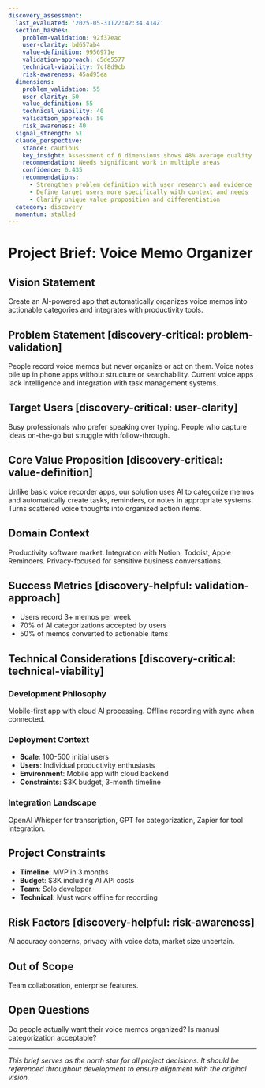 ```yaml
---
discovery_assessment:
  last_evaluated: '2025-05-31T22:42:34.414Z'
  section_hashes:
    problem-validation: 92f37eac
    user-clarity: bd657ab4
    value-definition: 9956971e
    validation-approach: c5de5577
    technical-viability: 7cf8d9cb
    risk-awareness: 45ad95ea
  dimensions:
    problem_validation: 55
    user_clarity: 50
    value_definition: 55
    technical_viability: 40
    validation_approach: 50
    risk_awareness: 40
  signal_strength: 51
  claude_perspective:
    stance: cautious
    key_insight: Assessment of 6 dimensions shows 48% average quality
    recommendation: Needs significant work in multiple areas
    confidence: 0.435
    recommendations:
      - Strengthen problem definition with user research and evidence
      - Define target users more specifically with context and needs
      - Clarify unique value proposition and differentiation
  category: discovery
  momentum: stalled
---
```

# Project Brief: Voice Memo Organizer

## Vision Statement
Create an AI-powered app that automatically organizes voice memos into actionable categories and integrates with productivity tools.

## Problem Statement [discovery-critical: problem-validation]
People record voice memos but never organize or act on them. Voice notes pile up in phone apps without structure or searchability. Current voice apps lack intelligence and integration with task management systems.

## Target Users [discovery-critical: user-clarity]
Busy professionals who prefer speaking over typing. People who capture ideas on-the-go but struggle with follow-through.

## Core Value Proposition [discovery-critical: value-definition]
Unlike basic voice recorder apps, our solution uses AI to categorize memos and automatically create tasks, reminders, or notes in appropriate systems. Turns scattered voice thoughts into organized action items.

## Domain Context
Productivity software market. Integration with Notion, Todoist, Apple Reminders. Privacy-focused for sensitive business conversations.

## Success Metrics [discovery-helpful: validation-approach]
- Users record 3+ memos per week
- 70% of AI categorizations accepted by users
- 50% of memos converted to actionable items

## Technical Considerations [discovery-critical: technical-viability]

### Development Philosophy
Mobile-first app with cloud AI processing. Offline recording with sync when connected.

### Deployment Context
- **Scale**: 100-500 initial users
- **Users**: Individual productivity enthusiasts
- **Environment**: Mobile app with cloud backend
- **Constraints**: $3K budget, 3-month timeline

### Integration Landscape
OpenAI Whisper for transcription, GPT for categorization, Zapier for tool integration.

## Project Constraints
- **Timeline**: MVP in 3 months
- **Budget**: $3K including AI API costs
- **Team**: Solo developer
- **Technical**: Must work offline for recording

## Risk Factors [discovery-helpful: risk-awareness]
AI accuracy concerns, privacy with voice data, market size uncertain.

## Out of Scope
Team collaboration, enterprise features.

## Open Questions
Do people actually want their voice memos organized? Is manual categorization acceptable?

---
*This brief serves as the north star for all project decisions. It should be referenced throughout development to ensure alignment with the original vision.*
